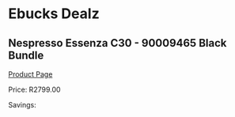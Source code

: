 
# Ebucks Dealz
## Nespresso Essenza C30 - 90009465 Black Bundle
[Product Page](https://www.ebucks.com/web/shop/productSelected.do?prodId=1158948939&catId=1157555110)

Price: R2799.00

Savings: 


	